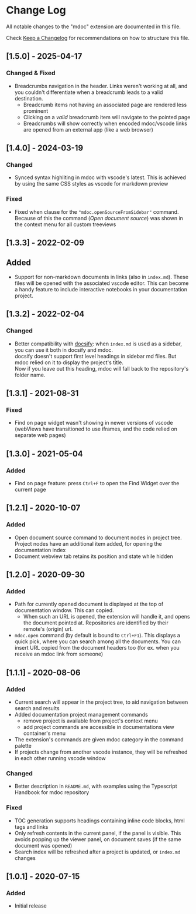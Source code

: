 # Change Log

All notable changes to the "mdoc" extension are documented in this file.

Check [Keep a Changelog](http://keepachangelog.com/) for recommendations on how to structure this file.

## [1.5.0] - 2025-04-17

### Changed & Fixed
- Breadcrumbs navigation in the header. Links weren't working at all, and you couldn't differentiate when a breadcrumb
leads to a valid destination.
  - Breadcrumb items not having an associated page are rendered less prominent
  - Clicking on a _valid_ breadcrumb item will navigate to the pointed page
  - Breadcrumbs will show correctly when encoded mdoc/vscode links are opened from an external app (like a web browser)  

## [1.4.0] - 2024-03-19
### Changed
- Synced syntax highliting in mdoc with vscode's latest. This is achieved by using the same CSS styles as vscode for markdown preview

### Fixed
- Fixed when clause for the `"mdoc.openSourceFromSidebar"` command. Because of this the command (_Open document source_) was 
  shown in the context menu for all custom treeviews

## [1.3.3] - 2022-02-09
## Added
- Support for non-markdown documents in links (also in `index.md`). These files will be opened with the associated vscode editor. 
This can become a handy feature to include interactive notebooks in your documentation project.  

## [1.3.2] - 2022-02-04
### Changed
- Better compatibility with [docsify](https://docsifyjs.netlify.app/#/): when `index.md` is used as a sidebar, you can use it both in docsify and mdoc.    
docsify doesn't support first level headings in sidebar md files. But mdoc relied on it to display the project's title.    
Now if you leave out this heading, mdoc will fall back to the repository's folder name. 

## [1.3.1] - 2021-08-31
### Fixed
- Find on page widget wasn't showing in newer versions of vscode (webViews have transitioned to use iframes, and the code relied on separate web pages)

## [1.3.0] - 2021-05-04
### Added
- Find on page feature: press `Ctrl+F` to open the Find Widget over the current page

## [1.2.1] - 2020-10-07
### Added
- Open document source command to document nodes in project tree. Project nodes have an additional item added, for opening the documentation index
- Document webview tab retains its position and state while hidden

## [1.2.0] - 2020-09-30
### Added
- Path for currently opened document is displayed at the top of documentation window. This can copied.
  - When such an URL is opened, the extension will handle it, and opens the document pointed at. Repositories are identified by their remote's (origin) url.
- `mdoc.open` command (by default is bound to `Ctrl+F1`). This displays a quick pick, where you can search among all the documents. You can insert URL copied from the document headers too (for ex. when you receive an mdoc link from someone)

## [1.1.1] - 2020-08-06
### Added
- Current search will appear in the project tree, to aid navigation between search and results
- Added documentation project management commands
  - remove project is available from project's context menu
  - add project commands are accessible in documentations view container's menu
- The extension's commands are given mdoc category in the command palette
- If projects change from another vscode instance, they will be refreshed in each other running vscode window

### Changed
- Better description in `README.md`, with examples using the Typescript Handbook for mdoc repository

### Fixed
- TOC generation supports headings containing inline code blocks, html tags and links
- Only refresh contents in the current panel, if the panel is visible. This avoids popping up the viewer panel, on document saves (if the same document was opened)
- Search index will be refreshed after a project is updated, or `index.md` changes

## [1.0.1] - 2020-07-15

### Added
- Initial release